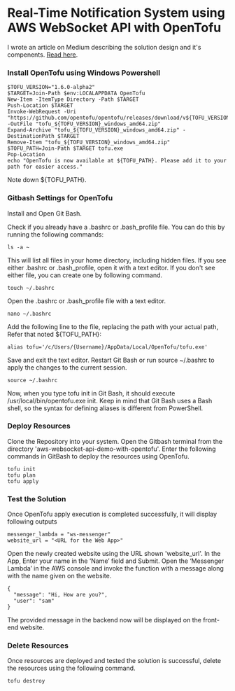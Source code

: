 # Real-Time Notification System using AWS WebSocket API with OpenTofu

I wrote an article on Medium describing the solution design and it's compenents. [Read here](https://medium.com/@shafeequem/real-time-notification-system-using-aws-websocket-api-with-opentofu-d0e69fd6908c).


### Install OpenTofu using Windows Powershell
```
$TOFU_VERSION="1.6.0-alpha2"
$TARGET=Join-Path $env:LOCALAPPDATA OpenTofu
New-Item -ItemType Directory -Path $TARGET
Push-Location $TARGET
Invoke-WebRequest -Uri "https://github.com/opentofu/opentofu/releases/download/v${TOFU_VERSION}/tofu_${TOFU_VERSION}_windows_amd64.zip" -OutFile "tofu_${TOFU_VERSION}_windows_amd64.zip"
Expand-Archive "tofu_${TOFU_VERSION}_windows_amd64.zip" -DestinationPath $TARGET
Remove-Item "tofu_${TOFU_VERSION}_windows_amd64.zip"
$TOFU_PATH=Join-Path $TARGET tofu.exe
Pop-Location
echo "OpenTofu is now available at ${TOFU_PATH}. Please add it to your path for easier access."
```

Note down ${TOFU_PATH}.


### Gitbash Settings for OpenTofu
Install and Open Git Bash.

Check if you already have a .bashrc or .bash_profile file. You can do this by running the following commands:
```
ls -a ~
```
This will list all files in your home directory, including hidden files.
If you see either .bashrc or .bash_profile, open it with a text editor. If you don't see either file, you can create one by following command.
```
touch ~/.bashrc
```
Open the .bashrc or .bash_profile file with a text editor.
```
nano ~/.bashrc
```
Add the following line to the file, replacing the path with your actual path, Refer that noted ${TOFU_PATH}:
```
alias tofu='/c/Users/{Username}/AppData/Local/OpenTofu/tofu.exe'
```
Save and exit the text editor.
Restart Git Bash or run source ~/.bashrc to apply the changes to the current session.
```
source ~/.bashrc
```

Now, when you type tofu init in Git Bash, it should execute /usr/local/bin/opentofu.exe init. Keep in mind that Git Bash uses a Bash shell, so the syntax for defining aliases is different from PowerShell.

### Deploy Resources
Clone the Repository into your system. Open the Gitbash terminal from the directory 'aws-websocket-api-demo-with-opentofu'.
Enter the following commands in GitBash to deploy the resources using OpenTofu.

```
tofu init
tofu plan
tofu apply
```
### Test the Solution
Once OpenTofu apply execution is completed successfully, it will display following outputs 
```
messenger_lambda = "ws-messenger"
website_url = "<URL for the Web App>"
```

Open the newly created website using the URL shown 'website_url'.
In the App, Enter your name in the ‘Name’ field and Submit.
Open the ‘Messenger Lambda’ in the AWS console and invoke the function with a message along with the name given on the website.
```
{
  "message": "Hi, How are you?",
  "user": "sam"
}
```
The provided message in the backend now will be displayed on the front-end website.

### Delete Resources
Once resources are deployed and tested the solution is successful, delete the resources using the following command.
```
tofu destroy
```
